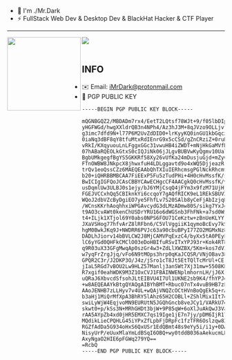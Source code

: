 - 👋 I'm ./Mr.Dark
- ⚡ FullStack Web Dev & Desktop Dev & BlackHat Hacker & CTF Player

---

<div>
  <img height="170" align="left" src="https://github-readme-stats.vercel.app/api?username=iimrdark&count_private=true&include_all_commits=true" />
  <img src="https://github-readme-stats.vercel.app/api/top-langs/?username=iimrdark&layout=compact" />
</div>
<br />

## INFO 

- ✉️ Email: iMrDark@protonmail.com
- 🔐 PGP PUBLIC KEY

```
-----BEGIN PGP PUBLIC KEY BLOCK-----

mQGNBGQZ2/MBDADm7rx4/EetT2LQtsf78WJt+9/f05lbDIpEHp+zy3nFtSnuBCUF
yHGFWGd/hwgXXldrQB3n4NPh4/Az3hJ3M+8qJVzo9OLLjvfjdcsJ1f8WibK4q5F2
g3imc7dfd9N+l77P6M2UvZdDID0+lrKyyKQ0inGU1kbGqcxJGK0cRuQu/gRBq6Te
0iaNq3dBF8qY8tfuMtxRdIEnrG9x5cCSd/gZnCRziZ+0ruByvciujwvmQEb8nS92
vRkI/KXqyuouLnLFggxGGc31vwuHB4iZWDT+mNjHkGaMVfHG/I1sxHmM32PjYxCH
07hABaRQEOLkGtxS0cIQJiNk06jJLgvBUBVwKyQgmv10UalqlILofEPPn+poM0oR
BgbUMkgegfBgYS5GKKRf58Xy26vUfKa24mDusjuGjd+mZyCeo95Pk8lHrHqLiCAJ
FTnOWBW8JNkpcX8jhwxfuH4LDLggavtd9o4xWQ5DjjeazRrWuVDALw48EsVoM91m
trQv1eoQssCZz6MAEQEAAbQhTXIuIERhcmsgPGlNckRhcmtAcHJvdG9ubWFpbC5j
b20+iQHRBBMBCAA7FiEExP5Fu5zTudPHi+4H0cHvMssfK/sFAmQZ2/MCGwMFCwkI
BwICIgIGFQoJCAsCBBYCAwECHgcCF4AACgkQ0cHvMssfK/vbZgwAyt7N6oDHPwfi
usDqmlUw3ULBJ0s1ejy/bJ6YMjCsqQ4jFYm3x9fzM71UjHj4WECQsrh6SA6oGyJg
FGEJVCCxhQq5CBIknkYi6ccqoY7gAQfRICK9eL1REkSBUV2A3VwOHf+1WvNS1/V0
WQoJ2dbVZcByDgiEO7ye5FhfLv7S20SAlb8yCeFjAbIzjqPbT9PByHt5yHWVQ317
/WCnsKKrhAoqhhxiWPGAvcydG3dLMzADmw80S/sikg7YxJo5TQyNaGjg6rvp67DB
t9AO3cvAWt0kenChUSDrYRU16o6dWGSnb3FhFNk+a7sd0WsP1RlBfoe0lXMc06Na
t4+ILjk1XTjol69Y0abs0NPS6FOU71CeKztw+zBnUeKLYYrhUvYKetaKaya3bMLP
JXaVSHog77hfvArZ8lRFbn6/C5VlVggiiK1qymoBcEvy7kSqvg4QpQOuU8xmHU27
hgM0BwkJKq9J+NWDRR6PVJc63a90cbuBPyI77ZO2MGMxNz8fh1RouQGNBGQZ2/MB
DADLhJiorv14bBVLCW2J8MjCAMVPqExzC4/byXx5tA0PEyFs4/c0Ni4KMMf6veXW
lC6yYGd0QHFkCMClO03eDoHBIfuRSvITxYPJ93r+Kok4RT89BIkFplskh3QbC6JY
q9R03uX33GFgMwqAp0szGr4w3+ZdLlXWZBX/5Km+kos7dVI4a8+9JzRSmbBQpWg2
w7yqFrZrgJjq/vFo6N9tMOps3hrp0qKaJCQSR/VNjOBav38oEwpeMrMWf28URCyV
GPQR2C3r/J2DKP3O/J4z/jSro1cT8Jt5EtTQlTcMrUl+CErszl3X9DDtCkS7IlF/
jIaL5RGd7vBOU2Lw9HLZ57Manlj3anSWt7Xj31mw+5508KE54oM0TXxOLG2tgKjh
R7xgif0eahWDK9M3Z1OxCVJ1FBAINWENplmhornLH/jJ6XrcpUdJ5boHjFdkCgD6
uQRaJ6XbvcdSfsohJLtEIBVU4I7Ul1UKNE2sb9K4/fhYPJobOMONyNsFfPcTH+le
+w8AEQEAAYkBtgQYAQgAIBYhBMT+Rbuc07nTx4vuB9HB7zLLHyv7BQJkGdvzAhsM
AAoJENHB7zLLHyv7v4UL+wQAjVNQZcOCtHVnBoQgEk5q+rAQhrONqLnTje3ognSj
b3aHj1MiQrMfXpA3BhRY5lAhz65H2COBLl+ZShlMix1It7g37a1Fsg46dkGLHFW8
swiLyWjW4EqjvoMN9EURUtN5JGQhGncb8veJCy1/VARkU7d2kaRCLx2ayP7UN+YP
skwt0+p/kSs3N+MRhGHDt3bjW+9P85qW+6oXlJuAkQwJ3Vab5CwRhWtcTc+HG8fy
rAA5AYpZb4xd0jHR5EMXC7qs19Ige1jE7n7jy/pDM6IjR170de1MY3qw/CjTwDMf
MQdikLieCPQHLG45iYPxZfLpbFjDRpFc1fzTFR6Oslzqw821k/8hy+zx8J/uVFqk
RGZfAdDa5G934oHxS6QxUSr1EdQBmt48s9eYy5i/i1y+0DAePxGBCNtJ9TYH5f5S
NisyUrP/eUuxMlaYmLdBSqI6OBQ+wy0tddB036aAekucmLB7GE2bHnjMv4/uJrG/
AxyNgaO2HIE6pFGWq279YQ==
=RcbQ
-----END PGP PUBLIC KEY BLOCK-----
```
